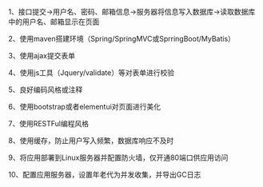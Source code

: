 1、接口提交->用户名、密码、邮箱信息->服务器将信息写入数据库->读取数据库中的用户名、邮箱显示在页面

2、使用maven搭建环境（Spring/SpringMVC或SprringBoot/MyBatis）

3、使用ajax提交表单

4、使用js工具（Jquery/validate）等对表单进行校验

5、良好编码风格或注释

6、使用bootstrap或者elementui对页面进行美化

7、使用RESTFul编程风格

8、使用缓存，防止用户写入频繁，数据库响应不及时

9、将应用部署到Linux服务器并配置防火墙，仅开通80端口供应用访问

10、配置应用服务器，设置年老代为并发收集，并导出GC日志